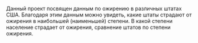 Данный проект посвящен данным по ожирению в различных штатах США. Благодаря этим данным можно увидеть, какие штаты страдают от ожирения в наибольшей (наименьшей) степени. В какой степени население страдает от ожирения, сравнение штатов по степени ожирения.
